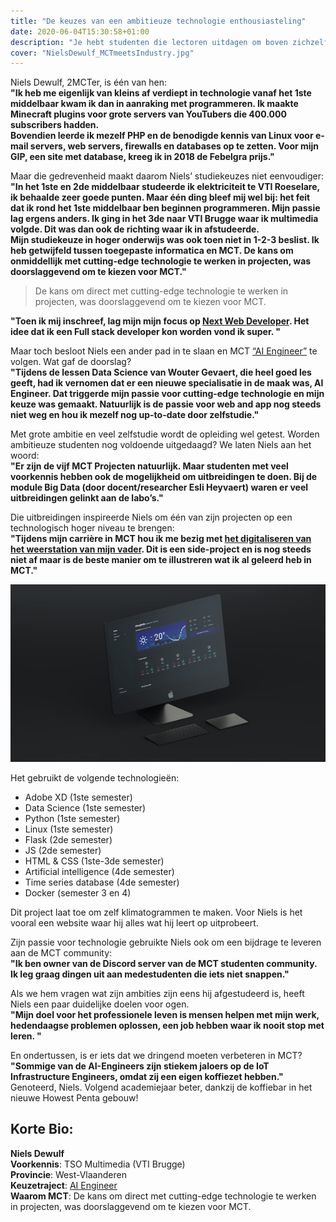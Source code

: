 ```yaml
---
title: "De keuzes van een ambitieuze technologie enthousiasteling"
date: 2020-06-04T15:30:58+01:00
description: "Je hebt studenten die lectoren uitdagen om boven zichzelf uit te stijgen. Studenten die de ambitie hebben om bij de besten van hun generatie te behoren. Autodidacten die dieper in de technologie duiken."
cover: "NielsDewulf_MCTmeetsIndustry.jpg"
---
```


Niels Dewulf, 2MCTer, is één van hen:  
__"Ik heb me eigenlijk van kleins af verdiept in technologie vanaf het 1ste middelbaar kwam ik dan in aanraking met programmeren. Ik maakte Minecraft plugins voor grote servers van YouTubers die 400.000 subscribers hadden.  
Bovendien leerde ik mezelf PHP en de benodigde kennis van Linux voor e-mail servers, web servers, firewalls en databases op te zetten. Voor mijn GIP, een site met database, kreeg ik in 2018 de Febelgra prijs."__

Maar die gedrevenheid maakt daarom Niels’ studiekeuzes niet eenvoudiger:  
__"In het 1ste en 2de middelbaar studeerde ik elektriciteit te VTI Roeselare, ik behaalde zeer goede punten. Maar één ding bleef mij wel bij: het feit dat ik rond het 1ste middelbaar ben beginnen programmeren. Mijn passie lag ergens anders. Ik ging in het 3de naar VTI Brugge waar ik multimedia volgde. Dit was dan ook de richting waar ik in afstudeerde.  
Mijn studiekeuze in hoger onderwijs was ook toen niet in 1-2-3 beslist. Ik heb getwijfeld tussen toegepaste informatica en MCT. De kans om onmiddellijk met cutting-edge technologie te werken in projecten, was doorslaggevend om te kiezen voor MCT."__

> De kans om direct met cutting-edge technologie te werken in projecten, was doorslaggevend om te kiezen voor MCT.

__"Toen ik mij inschreef, lag mijn mijn focus op [Next Web Developer](https://mct.be/programma/next-web-developer/). Het idee dat ik een Full stack developer kon worden vond ik super. "__

Maar toch besloot Niels een ander pad in te slaan en MCT [“AI Engineer”](https://mct.be/programma/ai-engineer/) te volgen. Wat gaf de doorslag?  
__"Tijdens de lessen Data Science van Wouter Gevaert, die heel goed les geeft, had ik vernomen dat er een nieuwe specialisatie in de maak was, AI Engineer. Dat triggerde mijn passie voor cutting-edge technologie en mijn keuze was gemaakt. Natuurlijk is de passie voor web and app nog steeds niet weg en hou ik mezelf nog up-to-date door zelfstudie."__

Met grote ambitie en veel zelfstudie wordt de opleiding wel getest. Worden ambitieuze studenten nog voldoende uitgedaagd? We laten Niels aan het woord:  
__"Er zijn de vijf MCT Projecten natuurlijk. Maar studenten met veel voorkennis hebben ook de mogelijkheid om uitbreidingen te doen. Bij de module Big Data (door docent/researcher Esli Heyvaert) waren er veel uitbreidingen gelinkt aan de labo’s."__

Die uitbreidingen inspireerde Niels om één van zijn projecten op een technologisch hoger niveau te brengen:  
__"Tijdens mijn carrière in MCT hou ik me bezig met [het digitaliseren van het weerstation van mijn vader]( https://weerstationhooglede.be/). Dit is een side-project en is nog steeds niet af maar is de beste manier om te illustreren wat ik al geleerd heb in MCT."__

[![Weerstation](weerstation.png "Weerstation door Niels Dewulf.")]( https://weerstationhooglede.be/)


Het gebruikt de volgende technologieën:

- Adobe XD (1ste semester)
- Data Science (1ste semester)
- Python (1ste semester)
- Linux (1ste semester)
- Flask (2de semester)
- JS (2de semester)
- HTML & CSS (1ste-3de semester)
- Artificial intelligence (4de semester)
- Time series database (4de semester)
- Docker (semester 3 en 4)

Dit project laat toe om zelf klimatogrammen te maken. Voor Niels is het vooral een website waar hij alles wat hij leert op uitprobeert. 

Zijn passie voor technologie gebruikte Niels ook om een bijdrage te leveren aan de MCT community:  
__"Ik ben owner van de Discord server van de MCT studenten community. Ik leg graag dingen uit aan medestudenten die iets niet snappen."__

Als we hem vragen wat zijn ambities zijn eens hij afgestudeerd is, heeft Niels een paar duidelijke doelen voor ogen.  
__"Mijn doel voor het professionele leven is mensen helpen met mijn werk, hedendaagse problemen oplossen, een job hebben waar ik nooit stop met leren. "__

En ondertussen, is er iets dat we dringend moeten verbeteren in MCT?  
__"Sommige van de AI-Engineers zijn stiekem jaloers op de IoT Infrastructure Engineers, omdat zij een eigen koffiezet hebben."__  
Genoteerd, Niels. Volgend academiejaar beter, dankzij de koffiebar in het nieuwe Howest Penta gebouw!

## Korte Bio:

**Niels Dewulf**  
**Voorkennis**: TSO Multimedia (VTI Brugge)  
**Provincie**: West-Vlaanderen  
**Keuzetraject**: [AI Engineer](https://mct.be/programma/ai-engineer/)  
**Waarom MCT**: De kans om direct met cutting-edge technologie te werken in projecten, was doorslaggevend om te kiezen voor MCT.   

